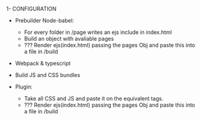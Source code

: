 1- CONFIGURATION
 - Prebuilder Node-babel:
 	- For every folder in /page writes an ejs include in index.html
 	- Build an object with avaliable pages
 	- ??? Render ejs(index.html) passing the pages Obj and paste this into a file in /build

 - Webpack & typescript
  - Build JS and CSS bundles
  - Plugin:
  	- Take all CSS and JS and paste it on the equivalent tags.
  	- ??? Render ejs(index.html) passing the pages Obj and paste this into a file in /build
